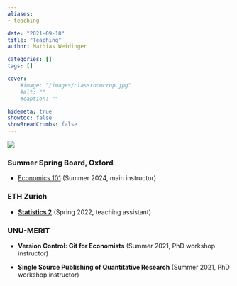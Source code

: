 ```yaml
---
aliases:
- teaching

date: "2021-09-18"
title: "Teaching"
author: Mathias Weidinger

categories: []
tags: []

cover:
    #image: "/images/classroomcrop.jpg"
    #alt: ""
    #caption: ""

hidemeta: true
showtoc: false
showBreadCrumbs: false
---
```


![](/images/blackboard.jpg)

### Summer Spring Board, Oxford

- [Economics 101](https://summerspringboard.com/teen-programs/economics-at-oxford/) (Summer 2024, main instructor)

### ETH Zurich

-   [**Statistics 2**](https://www.vorlesungen.ethz.ch//Vorlesungsverzeichnis/lerneinheit.view?semkez=2021S&ansicht=KATALOGDATEN&lerneinheitId=148880&lang=en) (Spring 2022, teaching assistant)

### UNU-MERIT

-   **Version Control: Git for Economists** (Summer 2021, PhD workshop instructor)

-   **Single Source Publishing of Quantitative Research** (Summer 2021, PhD workshop instructor)